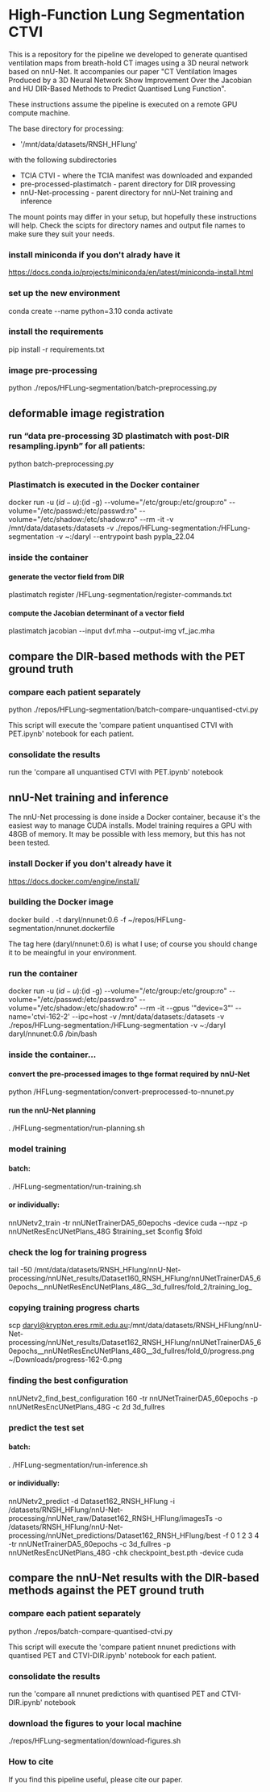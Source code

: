 # High-Function Lung Segmentation CTVI
This is a repository for the pipeline we developed to generate quantised ventilation maps from breath-hold CT images using a 3D neural network based on nnU-Net. It accompanies our paper "CT Ventilation Images Produced by a 3D Neural Network Show Improvement Over the Jacobian and HU DIR-Based Methods to Predict Quantised Lung Function".

These instructions assume the pipeline is executed on a remote GPU compute machine.

The base directory for processing:
- '/mnt/data/datasets/RNSH_HFlung'

with the following subdirectories
* TCIA CTVI - where the TCIA manifest was downloaded and expanded
* pre-processed-plastimatch - parent directory for DIR provessing
* nnU-Net-processing - parent directory for nnU-Net training and inference

The mount points may differ in your setup, but hopefully these instructions will help. Check the scipts for directory names and output file names to make sure they suit your needs.

### install miniconda if you don't alrady have it
https://docs.conda.io/projects/miniconda/en/latest/miniconda-install.html

### set up the new environment
conda create --name <name> python=3.10
conda activate <name>

### install the requirements
pip install -r requirements.txt

### image pre-processing
python ./repos/HFLung-segmentation/batch-preprocessing.py

## deformable image registration
### run “data pre-processing 3D plastimatch with post-DIR resampling.ipynb” for all patients:
python batch-preprocessing.py

### Plastimatch is executed in the Docker container
docker run -u $(id -u):$(id -g) --volume="/etc/group:/etc/group:ro" --volume="/etc/passwd:/etc/passwd:ro" --volume="/etc/shadow:/etc/shadow:ro" --rm -it -v /mnt/data/datasets:/datasets -v ./repos/HFLung-segmentation:/HFLung-segmentation -v ~:/daryl --entrypoint bash pypla_22.04

### inside the container
#### generate the vector field from DIR
plastimatch register /HFLung-segmentation/register-commands.txt

#### compute the Jacobian determinant of a vector field
plastimatch jacobian --input dvf.mha --output-img vf_jac.mha

## compare the DIR-based methods with the PET ground truth
### compare each patient separately
python ./repos/HFLung-segmentation/batch-compare-unquantised-ctvi.py

This script will execute the 'compare patient unquantised CTVI with PET.ipynb' notebook for each patient.

### consolidate the results
run the 'compare all unquantised CTVI with PET.ipynb' notebook

## nnU-Net training and inference
The nnU-Net processing is done inside a Docker container, because it's the easiest way to manage CUDA installs. Model training requires a GPU with 48GB of memory. It may be possible with less memory, but this has not been tested.

### install Docker if you don't already have it
https://docs.docker.com/engine/install/

### building the Docker image
docker build . -t daryl/nnunet:0.6 -f ~/repos/HFLung-segmentation/nnunet.dockerfile

The tag here (daryl/nnunet:0.6) is what I use; of course you should change it to be meaingful in your environment.

### run the container
docker run -u $(id -u):$(id -g) --volume="/etc/group:/etc/group:ro" --volume="/etc/passwd:/etc/passwd:ro" --volume="/etc/shadow:/etc/shadow:ro" --rm -it --gpus '"device=3"' --name='ctvi-162-2' --ipc=host -v /mnt/data/datasets:/datasets -v ./repos/HFLung-segmentation:/HFLung-segmentation -v ~:/daryl daryl/nnunet:0.6 /bin/bash

### inside the container…

#### convert the pre-processed images to thge format required by nnU-Net
python /HFLung-segmentation/convert-preprocessed-to-nnunet.py

#### run the nnU-Net planning
. /HFLung-segmentation/run-planning.sh

### model training

#### batch:
. /HFLung-segmentation/run-training.sh

#### or individually:
nnUNetv2_train -tr nnUNetTrainerDA5_60epochs -device cuda --npz -p nnUNetResEncUNetPlans_48G $training_set $config $fold

### check the log for training progress
tail -50 /mnt/data/datasets/RNSH_HFlung/nnU-Net-processing/nnUNet_results/Dataset160_RNSH_HFlung/nnUNetTrainerDA5_60epochs__nnUNetResEncUNetPlans_48G__3d_fullres/fold_2/training_log_

### copying training progress charts
scp daryl@krypton.eres.rmit.edu.au:/mnt/data/datasets/RNSH_HFlung/nnU-Net-processing/nnUNet_results/Dataset162_RNSH_HFlung/nnUNetTrainerDA5_60epochs__nnUNetResEncUNetPlans_48G__3d_fullres/fold_0/progress.png ~/Downloads/progress-162-0.png

### finding the best configuration
nnUNetv2_find_best_configuration 160 -tr nnUNetTrainerDA5_60epochs -p nnUNetResEncUNetPlans_48G -c 2d 3d_fullres

### predict the test set

#### batch:
. /HFLung-segmentation/run-inference.sh

#### or individually:
nnUNetv2_predict -d Dataset162_RNSH_HFlung -i /datasets/RNSH_HFlung/nnU-Net-processing/nnUNet_raw/Dataset162_RNSH_HFlung/imagesTs -o /datasets/RNSH_HFlung/nnU-Net-processing/nnUNet_predictions/Dataset162_RNSH_HFlung/best -f  0 1 2 3 4 -tr nnUNetTrainerDA5_60epochs -c 3d_fullres -p nnUNetResEncUNetPlans_48G -chk checkpoint_best.pth -device cuda

## compare the nnU-Net results with the DIR-based methods against the PET ground truth
### compare each patient separately
python ./repos/batch-compare-quantised-ctvi.py

This script will execute the 'compare patient nnunet predictions with quantised PET and CTVI-DIR.ipynb' notebook for each patient.

### consolidate the results
run the 'compare all nnunet predictions with quantised PET and CTVI-DIR.ipynb' notebook

### download the figures to your local machine
./repos/HFLung-segmentation/download-figures.sh


### How to cite
If you find this pipeline useful, please cite our paper.
